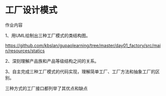 # 工厂设计模式
作业内容

1、用UML绘制出三种工厂模式的类结构图。

https://github.com/kbslan/gupaolearning/tree/master/day01_factory/src/main/resources/statics

2、深刻理解产品族和产品等级结构之间的关系。

3、自主完成三种工厂模式的代码实现，理解简单工厂、工厂方法和抽象工厂的区别。

三种方式的工厂接口都列举了其优点和缺点
